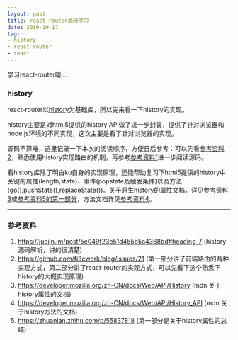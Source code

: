 ```yaml
---
layout: post
title: react-router源码学习
date: 2019-10-17
tag: 
- history
- react-router
- react
---
```


学习react-router嘤...

<!-- more -->

### history

react-router以[history](https://github.com/ReactTraining/history)为基础库，所以先来看一下history的实现。

history主要是对html5提供的history API做了进一步封装，提供了针对浏览器和node.js环境的不同实现，这次主要是看了针对浏览器的实现。

源码不算难，这里记录一下本次的阅读顺序，方便日后参考：可以先看[参考资料2](https://github.com/fi3ework/blog/issues/21)，熟悉使用history实现路由的机制，再参考[参考资料1](https://juejin.im/post/5c049f23e51d455b5a4368bd#heading-7)进一步阅读源码。

看history库除了明白ku自身的实现原理，还能帮助复习下html5提供的history中关键的属性(length,state)、事件(popstate及触发条件)以及方法(go(),pushState(),replaceState())。关于原生history的属性文档，详见[参考资料3](https://developer.mozilla.org/zh-CN/docs/Web/API/History)或[参考资料5的第一部分](https://zhuanlan.zhihu.com/p/55837818)，方法文档详见[参考资料4](https://developer.mozilla.org/zh-CN/docs/Web/API/History_API)。

---

### 参考资料
1. https://juejin.im/post/5c049f23e51d455b5a4368bd#heading-7 (history源码解析，讲的很清楚)
2. https://github.com/fi3ework/blog/issues/21 (第一部分讲了前端路由的两种实现方式，第二部分讲了react-router的实现方式，可以先看下这个熟悉下history的大概实现原理)
3. https://developer.mozilla.org/zh-CN/docs/Web/API/History (mdn 关于history属性的文档)
4. https://developer.mozilla.org/zh-CN/docs/Web/API/History_API (mdn 关于history方法的文档)
5. https://zhuanlan.zhihu.com/p/55837818 (第一部分是关于history属性的总结)